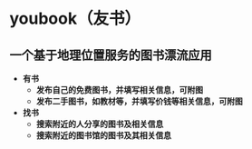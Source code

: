 # youbook（友书）
## 一个基于地理位置服务的图书漂流应用
- **有书**
  - **发布自己的免费图书，并填写相关信息，可附图**
  - **发布二手图书，如教材等，并填写价钱等相关信息，可附图**
- **找书**
  - **搜索附近的人分享的图书及相关信息**
  - **搜索附近的图书馆的图书及其相关信息**
